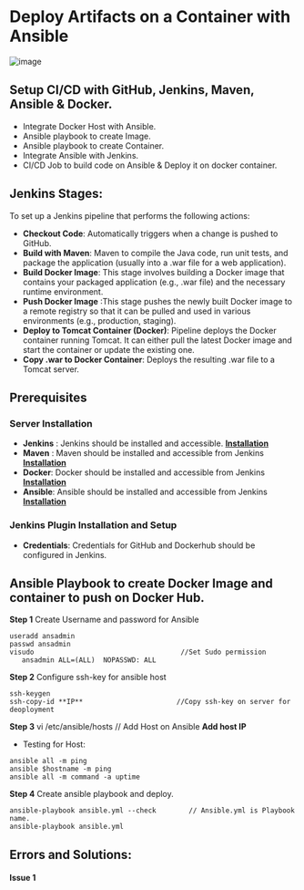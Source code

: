 # Deploy Artifacts on a Container with Ansible

![image](https://github.com/user-attachments/assets/f01352fb-c87e-4ca2-8879-0d8e6c2bf7b6)

## Setup CI/CD with GitHub, Jenkins, Maven, Ansible & Docker.
- Integrate Docker Host with Ansible.
- Ansible playbook to create Image.
- Ansible playbook to create Container.
- Integrate Ansible with Jenkins.
- CI/CD Job to build code on Ansible & Deploy it on docker container.


## Jenkins Stages:
To set up a Jenkins pipeline that performs the following actions:
- **Checkout Code**: Automatically triggers when a change is pushed to GitHub.
- **Build with Maven**: Maven to compile the Java code, run unit tests, and package the application (usually into a .war file for a web application).
- **Build Docker Image**: This stage involves building a Docker image that contains your packaged application (e.g., .war file) and the necessary runtime environment. 
- **Push Docker Image**	:This stage pushes the newly built Docker image to a remote registry so that it can be pulled and used in various environments (e.g., production, staging).
- **Deploy to Tomcat Container (Docker)**:  Pipeline deploys the Docker container running Tomcat. It can either pull the latest Docker image and start the container or update the existing one.
- **Copy .war to Docker Container**: Deploys the resulting .war file to a Tomcat server.


## Prerequisites

### Server Installation
- **Jenkins** : Jenkins should be installed and accessible. **[Installation](https://github.com/manishktomar/bash-scripts)**
- **Maven** : Maven should be installed and accessible from Jenkins **[Installation](https://github.com/manishktomar/bash-scripts)**
- **Docker**: Docker should be installed and accessible from Jenkins **[Installation](https://github.com/manishktomar/bash-scripts)**
- **Ansible**: Ansible should be installed and accessible from Jenkins **[Installation](https://github.com/manishktomar/bash-scripts)**

  
### Jenkins Plugin Installation and Setup
- **Credentials**: Credentials for GitHub and Dockerhub should be configured in Jenkins.


## Ansible Playbook to create Docker Image and container to push on Docker Hub.
**Step 1** Create Username and password for Ansible
```
useradd ansadmin
passwd ansadmin
visudo                                    //Set Sudo permission
   ansadmin ALL=(ALL)  NOPASSWD: ALL
```

**Step 2** Configure ssh-key for ansible host
```
ssh-keygen
ssh-copy-id **IP**                       //Copy ssh-key on server for deoployment 
```

**Step 3** vi /etc/ansible/hosts            // Add Host on Ansible 
           **Add host IP**  

- Testing for Host:
```
ansible all -m ping
ansible $hostname -m ping
ansible all -m command -a uptime
```

**Step 4** Create ansible playbook and deploy.
```
ansible-playbook ansible.yml --check        // Ansible.yml is Playbook name.
ansible-playbook ansible.yml
```

## Errors and Solutions: 

#### Issue 1 
